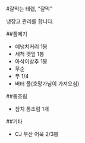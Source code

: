 #잘먹는 테렙, "잘먹"

냉장고 관리를 합니다.


##풀떼기
- 예냉치커리 1봉
- 세척 깻잎 1봉
- 아삭이상추 1봉
- 무순
- 무 1/4
- 버터 풀(호망가님이 가져오심)

##통조림
- 참치 통조림 1개

##기타
- CJ 부산 어묵 2/3봉


